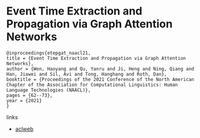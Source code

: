 # Event Time Extraction and Propagation via Graph Attention Networks

```
@inproceedings{etepgat_naacl21,
title = {Event Time Extraction and Propagation via Graph Attention Networks},
author = {Wen, Haoyang and Qu, Yanru and Ji, Heng and Ning, Qiang and Han, Jiawei and Sil, Avi and Tong, Hanghang and Roth, Dan},
booktitle = {Proceedings of the 2021 Conference of the North American Chapter of the Association for Computational Linguistics: Human Language Technologies (NAACL)},
pages = {62--73},
year = {2021}
}
```

links
- [aclweb](https://www.aclweb.org/anthology/2021.naacl-main.6/)
